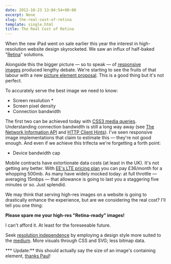 ```yaml
---
date: 2012-10-23 13:04:54+00:00
excerpt: None
slug: the-real-cost-of-retina
template: single.html
title: The Real Cost of Retina
---
```


When the new iPad went on sale earlier this year the interest in high-resolution website design skyrocketed. We saw an influx of half-baked "[Retina](/2012/07/13/vector-graphics-retina-and-you/)" solutions.

Alongside this the bigger picture — so to speak — of [responsive images](http://www.w3.org/community/respimg/) produced lengthy debate. We're starting to see the fruits of that labour with a new [picture element proposal](http://responsiveimagescg.github.com/picture-element/). This is a good thing but it's not perfect.

To accurately serve the best image we need to know:


* Screen resolution *
* Screen pixel density
* Connection bandwidth


The first two can be achieved today with [CSS3 media queries](http://www.w3.org/TR/css3-mediaqueries/). Understanding connection bandwidth is still a long way away (see [The Network Information API](http://dvcs.w3.org/hg/dap/raw-file/tip/network-api/Overview.html) and [HTTP Client Hints](https://docs.google.com/document/d/1xCtGvPbvVLacg45MWdAlLBnuWa7sJM1cEk1lI6nv--c/mobilebasic?pli=1)). I've seen responsive image implementations that claim to estimate this — they're not good enough. And even if we achieve this trifecta we're forgetting a forth point:

* Device bandwidth cap

Mobile contracts have extortionate data costs (at least in the UK). It's not getting any better. With [EE's LTE pricing plan](http://www.theverge.com/2012/10/22/3539628/ee-lte-price-plans) you can pay £36/month for a whopping 500mb. As many have widely mocked today: at full throttle — averaging 15mbps — that allowance is going to last you a staggering five minutes or so. Just splendid.

We may think that serving high-res images on a website is going to drastically enhance the experience, but are we considering the real cost? I'll tell you one thing:

**Please spare me your high-res "Retina-ready" images!**

I can't afford it. At least for the foreseeable future.

Seek [resolution independence](http://coding.smashingmagazine.com/2012/01/16/resolution-independence-with-svg/) by employing a design style more suited to the [medium](/2012/09/25/what-is-the-medium/). More visuals through CSS and SVG; less bitmap data.

*** Update:** this should actually say the size of an image's containing element, [thanks Paul](http://twitter.com/paulrobertlloyd/status/260732321081200640)!


